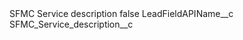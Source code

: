 <?xml version="1.0" encoding="UTF-8"?>
<CustomMetadata xmlns="http://soap.sforce.com/2006/04/metadata" xmlns:xsi="http://www.w3.org/2001/XMLSchema-instance" xmlns:xsd="http://www.w3.org/2001/XMLSchema">
    <label>SFMC Service description</label>
    <protected>false</protected>
    <values>
        <field>LeadFieldAPIName__c</field>
        <value xsi:type="xsd:string">SFMC_Service_description__c</value>
    </values>
</CustomMetadata>

